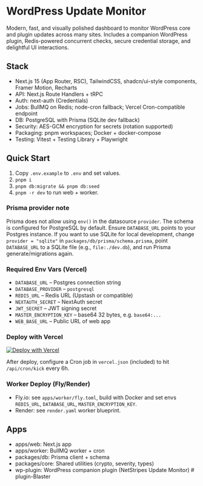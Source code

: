 # WordPress Update Monitor

Modern, fast, and visually polished dashboard to monitor WordPress core and plugin updates across many sites. Includes a companion WordPress plugin, Redis-powered concurrent checks, secure credential storage, and delightful UI interactions.

## Stack

- Next.js 15 (App Router, RSC), TailwindCSS, shadcn/ui-style components, Framer Motion, Recharts
- API: Next.js Route Handlers + tRPC
- Auth: next-auth (Credentials)
- Jobs: BullMQ on Redis; node-cron fallback; Vercel Cron-compatible endpoint
- DB: PostgreSQL with Prisma (SQLite dev fallback)
- Security: AES-GCM encryption for secrets (rotation supported)
- Packaging: pnpm workspaces; Docker + docker-compose
- Testing: Vitest + Testing Library + Playwright

## Quick Start

1. Copy `.env.example` to `.env` and set values.
2. `pnpm i`
3. `pnpm db:migrate && pnpm db:seed`
4. `pnpm -r dev` to run web + worker.

### Prisma provider note
Prisma does not allow using `env()` in the datasource `provider`. The schema is configured for PostgreSQL by default. Ensure `DATABASE_URL` points to your Postgres instance. If you want to use SQLite for local development, change `provider = "sqlite"` in `packages/db/prisma/schema.prisma`, point `DATABASE_URL` to a SQLite file (e.g., `file:./dev.db`), and run Prisma generate/migrations again.

### Required Env Vars (Vercel)
- `DATABASE_URL` – Postgres connection string
- `DATABASE_PROVIDER` – `postgresql`
- `REDIS_URL` – Redis URL (Upstash or compatible)
- `NEXTAUTH_SECRET` – NextAuth secret
- `JWT_SECRET` – JWT signing secret
- `MASTER_ENCRYPTION_KEY` – base64 32 bytes, e.g. `base64:...`
- `WEB_BASE_URL` – Public URL of web app

### Deploy with Vercel

[![Deploy with Vercel](https://vercel.com/button)](https://vercel.com/new/clone?repository-url=https%3A%2F%2Fgithub.com%2Fnetstripes%2Fwp-update-monitor&project-name=wp-update-monitor&repository-name=wp-update-monitor&env=DATABASE_URL,DATABASE_PROVIDER,REDIS_URL,NEXTAUTH_SECRET,JWT_SECRET,MASTER_ENCRYPTION_KEY,WEB_BASE_URL&envDescription=Set%20required%20secrets&envLink=README.md)

After deploy, configure a Cron job in `vercel.json` (included) to hit `/api/cron/kick` every 6h.

### Worker Deploy (Fly/Render)
- Fly.io: see `apps/worker/fly.toml`, build with Docker and set envs `REDIS_URL`, `DATABASE_URL`, `MASTER_ENCRYPTION_KEY`.
- Render: see `render.yaml` worker blueprint.

## Apps

- apps/web: Next.js app
- apps/worker: BullMQ worker + cron
- packages/db: Prisma client + schema
- packages/core: Shared utilities (crypto, severity, types)
- wp-plugin: WordPress companion plugin (NetStripes Update Monitor)
#   p l u g i n - B l a s t e r  
 